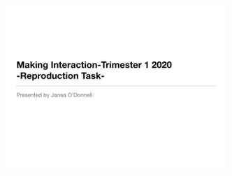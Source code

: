 ![Image](https://raw.githubusercontent.com/QCAjaneaodonnell/1701QCA-Assessment1/master/replicationproject/Temperature%20Gauge%20.001.png)


